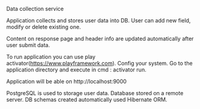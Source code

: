 Data collection service

Application collects and stores user data into DB.
User can add new field, modify or delete existing one.
 
Content on response page and header info are updated automatically after user submit data.

To run application you can use play activator(https://www.playframework.com).
Config your system. Go to the application directory and execute in 
cmd : activator run.

Application will be able on http://localhost:9000

PostgreSQL is used to storage user data. Database stored on a remote server. DB schemas created automatically used Hibernate ORM. 



